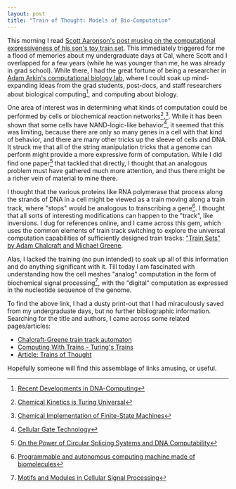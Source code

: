 ```yaml
---
layout: post
title: "Train of Thought: Models of Bio-Computation"
---
```


This morning I read [Scott Aaronson's post musing on the computational
expressiveness of his son's toy train
set](https://www.scottaaronson.com/blog/?p=5402). This immediately
triggered for me a flood of memories about my undergraduate days at
Cal, where Scott and I overlapped for a few years (while he was
younger than me, he was already in grad school). While there, I had
the great fortune of being a researcher in [Adam Arkin's computational
biology lab](https://biosciences.lbl.gov/profiles/adam-p-arkin/),
where I could soak up mind-expanding ideas from the grad students,
post-docs, and staff researchers about biological
computing[^dnacompute], and computing about biology.

One area of interest was in determining what kinds of computation could
be performed by cells or biochemical reaction networks[^turing],[^fsm]. While it has
been shown that some cells have NAND-logic-like behavior[^NAND], it seemed
that this was limiting, because there are only so many genes in a cell
with that kind of behavior, and there are many other tricks up the
sleeve of cells and DNA. It struck me that all of the string
manipulation tricks that a genome can perform might provide a more
expressive form of computation. While I did find one paper[^splicing] that
tackled that directly, I thought that an analogous problem must have
gathered much more attention, and thus there might be a richer vein of
material to mine there.

I thought that the various proteins like RNA polymerase that process
along the strands of DNA in a cell might be viewed as a train moving
along a train track, where "stops" would be analogous to transcribing
a gene[^firecracker]. I thought that all sorts of interesting modifications can
happen to the "track", like inversions. I dug for references online,
and I came across this gem, which uses the common elements of train
track switching to explore the universal computation capabilities of
sufficiently designed train tracks: ["Train Sets" by Adam Chalcraft and Michael
Greene](http://www.monochrom.at/turingtrainterminal/Chalcraft.pdf).

Alas, I lacked the training (no pun intended) to soak up all of this
information and do anything significant with it. Till today I am
fascinated with understanding how the cell meshes "analog" computation
in the form of biochemical signal processing[^sigproc], with the "digital"
computation as expressed in the nucleotide sequence of the
genome.

To find the above link, I had a dusty print-out that I had
miraculously saved from my undergraduate days, but no further
bibliographic information. Searching for the title
and authors, I came across some related pages/articles:

* [Chalcraft-Greene train track automaton](https://esolangs.org/wiki/Chalcraft-Greene_train_track_automaton)
* [Computing With Trains - Turing's Trains](https://www.i-programmer.info/news/112-theory/12067-computing-with-trains-turings-trains.html)
* [Article: Trains of Thought](bit-player.org/wp-content/extras/bph-publications/AmSci-2007-03-Hayes-trains.pdf)

Hopefully someone will find this assemblage of links amusing, or
useful.

[^turing]: [Chemical Kinetics is Turing Universal](https://www.researchgate.net/publication/253809773_Chemical_Kinetics_is_Turing_Universal)
[^fsm]: [Chemical Implementation of Finite-State Machines](https://www.researchgate.net/publication/11743809_Chemical_implementation_of_finite-state_machines)
[^splicing]: [On the Power of Circular Splicing Systems and DNA Computability](http://citeseerx.ist.psu.edu/viewdoc/summary?doi=10.1.1.41.7963)
[^firecracker]: [Programmable and autonomous computing machine made of biomolecules](https://pubmed.ncbi.nlm.nih.gov/11719800/)
[^dnacompute]: [Recent Developments in DNA-Computing](http://citeseerx.ist.psu.edu/viewdoc/summary?doi=10.1.1.29.9196)
[^NAND]: [Cellular Gate Technology](http://citeseerx.ist.psu.edu/viewdoc/summary?doi=10.1.1.36.4499)
[^sigproc]: [Motifs and Modules in Cellular Signal Processing](https://www.researchgate.net/publication/4033212_Motifs_and_modules_in_cellular_signal_processing_applications_to_microbial_stress_response_pathways)